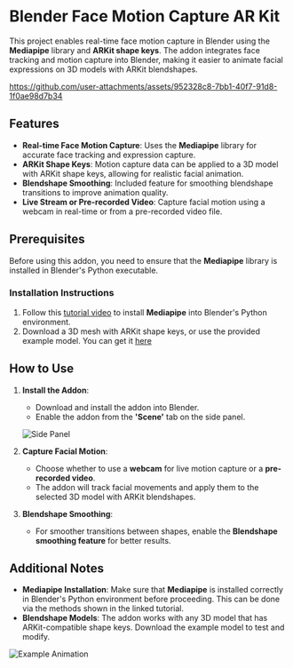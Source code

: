 # Blender Face Motion Capture AR Kit

This project enables real-time face motion capture in Blender using the **Mediapipe** library and **ARKit shape keys**. The addon integrates face tracking and motion capture into Blender, making it easier to animate facial expressions on 3D models with ARKit blendshapes.

https://github.com/user-attachments/assets/952328c8-7bb1-40f7-91d8-1f0ae98d7b34
## Features
- **Real-time Face Motion Capture**: Uses the **Mediapipe** library for accurate face tracking and expression capture.
- **ARKit Shape Keys**: Motion capture data can be applied to a 3D model with ARKit shape keys, allowing for realistic facial animation.
- **Blendshape Smoothing**: Included feature for smoothing blendshape transitions to improve animation quality.
- **Live Stream or Pre-recorded Video**: Capture facial motion using a webcam in real-time or from a pre-recorded video file.

## Prerequisites

Before using this addon, you need to ensure that the **Mediapipe** library is installed in Blender's Python executable. 

### Installation Instructions
1. Follow this [tutorial video](https://www.youtube.com/watch?v=k1gCIezKA8E) to install **Mediapipe** into Blender's Python environment.
2. Download a 3D mesh with ARKit shape keys, or use the provided example model. You can get it [here]([https://github.com/user-attachments/assets/3998f09d-0c24-4bbf-9dcd-e7f22dff8724])

## How to Use

1. **Install the Addon**: 
   - Download and install the addon into Blender.
   - Enable the addon from the **'Scene'** tab on the side panel.
   
   ![Side Panel](https://github.com/user-attachments/assets/b26c4a61-abc6-49fa-a266-07f39ca0b938)
   
2. **Capture Facial Motion**:
   - Choose whether to use a **webcam** for live motion capture or a **pre-recorded video**.
   - The addon will track facial movements and apply them to the selected 3D model with ARKit blendshapes.
   
3. **Blendshape Smoothing**:
   - For smoother transitions between shapes, enable the **Blendshape smoothing feature** for better results.


## Additional Notes

- **Mediapipe Installation**: Make sure that **Mediapipe** is installed correctly in Blender's Python environment before proceeding. This can be done via the methods shown in the linked tutorial.
- **Blendshape Models**: The addon works with any 3D model that has ARKit-compatible shape keys. Download the example model to test and modify.

![Example Animation](https://github.com/user-attachments/assets/46b6eaae-f53a-48bb-bc4f-42cc81737b25)



